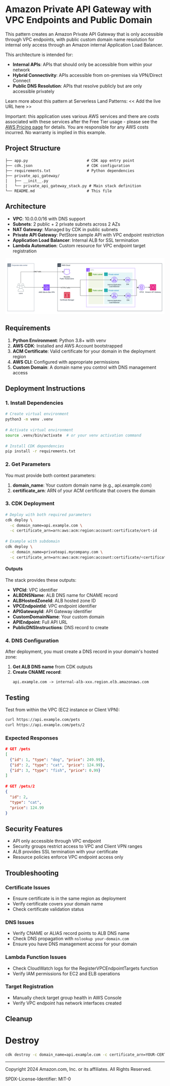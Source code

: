 # Amazon Private API Gateway with VPC Endpoints and Public Domain

This pattern creates an Amazon Private API Gateway that is only accessible through VPC endpoints, with public custom domain name resolution for internal only access through an Amazon internal Application Load Balancer.

This architecture is intended for:
- **Internal APIs**: APIs that should only be accessible from within your network
- **Hybrid Connectivity**: APIs accessible from on-premises via VPN/Direct Connect
- **Public DNS Resolution**: APIs that resolve publicly but are only accessible privately

Learn more about this pattern at Serverless Land Patterns: << Add the live URL here >>

Important: this application uses various AWS services and there are costs associated with these services after the Free Tier usage - please see the [AWS Pricing page](https://aws.amazon.com/pricing/) for details. You are responsible for any AWS costs incurred. No warranty is implied in this example.

## Project Structure

```
├── app.py                          # CDK app entry point
├── cdk.json                        # CDK configuration
├── requirements.txt                # Python dependencies
├── private_api_gateway/
│   ├── __init__.py
│   └── private_api_gateway_stack.py # Main stack definition
└── README.md                       # This file
```
## Architecture

- **VPC**: 10.0.0.0/16 with DNS support
- **Subnets**: 2 public + 2 private subnets across 2 AZs
- **NAT Gateway**: Managed by CDK in public subnets
- **Private API Gateway**: PetStore sample API with VPC endpoint restriction
- **Application Load Balancer**: Internal ALB for SSL termination
- **Lambda Automation**: Custom resource for VPC endpoint target registration

![image](architecture/architecture.png)

## Requirements

1. **Python Environment**: Python 3.8+ with venv
2. **AWS CDK**: Installed and AWS Account bootstrapped
3. **ACM Certificate**: Valid certificate for your domain in the deployment region
4. **AWS CLI**: Configured with appropriate permissions
5. **Custom Domain**: A domain name you control with DNS management access

## Deployment Instructions

### 1. Install Dependencies
```bash
# Create virtual environment
python3 -m venv .venv

# Activate virtual environment
source .venv/bin/activate  # or your venv activation command

# Install CDK dependencies
pip install -r requirements.txt
```

### 2. Get Parameters

You must provide both context parameters:

1. **domain_name**: Your custom domain name (e.g., api.example.com)
2. **certificate_arn**: ARN of your ACM certificate that covers the domain

### 3. CDK Deployment

```bash
# Deploy with both required parameters
cdk deploy \
  -c domain_name=api.example.com \
  -c certificate_arn=arn:aws:acm:region:account:certificate/cert-id

# Example with subdomain
cdk deploy \
  -c domain_name=privateapi.mycompany.com \
  -c certificate_arn=arn:aws:acm:region:account:certificate/<certificate-id>
```

#### Outputs

The stack provides these outputs:
- **VPCId**: VPC identifier
- **ALBDNSName**: ALB DNS name for CNAME record
- **ALBHostedZoneId**: ALB hosted zone ID
- **VPCEndpointId**: VPC endpoint identifier
- **APIGatewayId**: API Gateway identifier
- **CustomDomainName**: Your custom domain
- **APIEndpoint**: Full API URL
- **PublicDNSInstructions**: DNS record to create

### 4. DNS Configuration

After deployment, you must create a DNS record in your domain's hosted zone:

1. **Get ALB DNS name** from CDK outputs
2. **Create CNAME record**:
   ```
   api.example.com -> internal-alb-xxx.region.elb.amazonaws.com
   ```

## Testing

Test from within the VPC (EC2 instance or Client VPN):
```bash
curl https://api.example.com/pets
curl https://api.example.com/pets/2
```

### Expected Responses
```json
# GET /pets
[
  {"id": 1, "type": "dog", "price": 249.99},
  {"id": 2, "type": "cat", "price": 124.99},
  {"id": 3, "type": "fish", "price": 0.99}
]

# GET /pets/2
{
  "id": 2,
  "type": "cat", 
  "price": 124.99
}
```

## Security Features

- API only accessible through VPC endpoint
- Security groups restrict access to VPC and Client VPN ranges
- ALB provides SSL termination with your certificate
- Resource policies enforce VPC endpoint access only

## Troubleshooting

### Certificate Issues
- Ensure certificate is in the same region as deployment
- Verify certificate covers your domain name
- Check certificate validation status

### DNS Issues
- Verify CNAME or ALIAS record points to ALB DNS name
- Check DNS propagation with `nslookup your-domain.com`
- Ensure you have DNS management access for your domain

### Lambda Function Issues
- Check CloudWatch logs for the RegisterVPCEndpointTargets function
- Verify IAM permissions for EC2 and ELB operations

### Target Registration
- Manually check target group health in AWS Console
- Verify VPC endpoint has network interfaces created

## Cleanup

# Destroy

```bash
cdk destroy -c domain_name=api.example.com -c certificate_arn=YOUR-CERT-ARN
```
----
Copyright 2024 Amazon.com, Inc. or its affiliates. All Rights Reserved.

SPDX-License-Identifier: MIT-0

